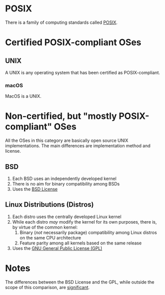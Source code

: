 # POSIX

There is a family of computing standards called [POSIX](https://en.wikipedia.org/wiki/POSIX).

# Certified POSIX-compliant OSes

## UNIX

A UNIX is any operating system that has been certified as POSIX-compliant. 

### macOS

MacOS is a UNIX.

# Non-certified, but "mostly POSIX-compliant" OSes

All the OSes in this category are basically open source UNIX implementations. The main differences are implementation method and license.

## BSD

1. Each BSD uses an independently developed kernel
2. There is no aim for binary compatibility among BSDs
3. Uses the [BSD License](https://en.wikipedia.org/wiki/BSD_licenses)

## Linux Distributions (Distros)

1. Each distro uses the centrally developed Linux kernel
2. While each distro *may* modify the kernel for its own purposes, there is, by virtue of the common kernel:
   1. Binary (*not* necessarily package) compatibility among Linux distros on the same CPU architecture
   2. Feature parity among all kernels based on the same release
3. Uses the [GNU General Public License (GPL)](https://en.wikipedia.org/wiki/GNU_General_Public_License)

# Notes

The differences between the BSD License and the GPL, while outside the scope of this comparison, are [significant](https://fossbytes.com/open-sources-license-type/).